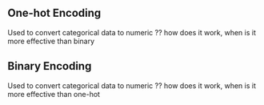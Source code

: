 ## One-hot Encoding
Used to convert categorical data to numeric
?? how does it work, when is it more effective than binary
## Binary Encoding
Used to convert categorical data to numeric
?? how does it work, when is it more effective than one-hot